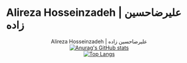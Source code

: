 # Alireza Hosseinzadeh | علیرضاحسین زاده
<div align ="center">Alireza Hosseinzadeh | علیرضاحسین زاده</div>
<div align="center">
    <a href="#">
  <img src="https://github-readme-stats.vercel.app/api?username=alirezaturkoglan&hide=contribs,issues&show_icons=true&theme=radical" alt="Anurag's GitHub stats">
</div>
<div align="center">
  <a href="#">
    <img src="https://github-readme-stats.vercel.app/api/top-langs/?username=alirezaturkoglan&layout=donut&theme=radical" alt="Top Langs">
  </a>
</div>
